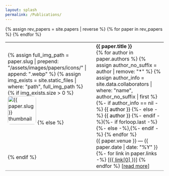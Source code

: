 ```yaml
---
layout: splash
permalink: /Publications/
---
```


<style>
	.paper_icon {
		width: min(90px, 15vw);
		border-radius: 8px;
		aspect-ratio: 1/1;
		object-fit: cover;
	}
	.info {
		display: flex;
		flex-direction: column;
	}
	.author_info {
		color: black;
		text-decoration: none;
	}
	.author_info:visited {
		color: black;
	}
	.hoverable:hover {
		text-decoration: underline;
		color: black;
	}

	table {
		border-collapse: collapse;
	}

	tr {
		border-bottom: 1pt solid #8f8f8f;
	}
	td {
		border-bottom: none;
	}
</style>

<table>
<tbody>
{% assign rev_papers = site.papers | reverse %}
{% for paper in rev_papers %}
<tr>
	<td>
	{% assign full_img_path = paper.slug | prepend: "/assets/images/papers/icons/" | append: ".webp" %}
	{% assign img_exists = site.static_files | where: "path", full_img_path %}
	{% if img_exists.size > 0 %}
	<img class="paper_icon" src="{{ full_img_path }}" loading="lazy" width="90" height="90" alt="{{ paper.slug }} thumbnail" />
	{% else %}
	<div class="paper_icon" width="90" height="90"> </div>
	{% endif %}
	</td>
	<td class="info">
		<strong> {{ paper.title }} </strong>
		<span> 
		{% for author in paper.authors %}
		    {% assign author_no_suffix = author | remove: "*" %}
		    {% assign author_info = site.data.collaborators | where: "name", author_no_suffix | first %}
			{%- if author_info == nil -%}
			<span class="author_info">{{ author }}</span>
			{%- else -%}
			<a class="author_info hoverable" href="{{ author_info.url }}" target="_blank">{{ author }}</a>
			{%- endif -%}{%- if forloop.last -%}{%- else -%},{%- endif -%}
		{% endfor %}
		</span>
		<span>{{ paper.venue }} &mdash; {{ paper.date | date: "%Y" }}</span>
		<span> 
		{%- for link in paper.links -%}
			[<a href="{{ link[1] }}" target="_blank">{{ link[0] }}</a>] 
		{% endfor %}
		[<a href="{{ paper.url }}.html" target="_blank">read more</a>]
		</span>
	</td>
</tr>
{% endfor %}
</tbody>
</table>
